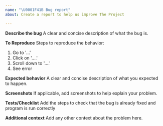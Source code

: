 ```yaml
---
name: "\U0001F41B Bug report"
about: Create a report to help us improve The Project

---
```


**Describe the bug**
A clear and concise description of what the bug is.

**To Reproduce**
Steps to reproduce the behavior:
1. Go to '...'
2. Click on '....'
3. Scroll down to '....'
4. See error

**Expected behavior**
A clear and concise description of what you expected to happen.

**Screenshots**
If applicable, add screenshots to help explain your problem.

**Tests/Checklist**
Add the steps to check that the bug is already fixed and program is run correctly

**Additional context**
Add any other context about the problem here.
